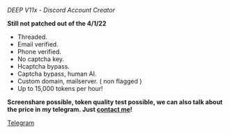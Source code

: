 *DEEP V11x - Discord Account Creator*

**Still not patched out of the 4/1/22**

- Threaded.
- Email verified.
- Phone verified.
- No captcha key.
- Hcaptcha bypass.
- Captcha bypass, human AI.
- Custom domain, mailserver. ( non flagged )
- Up to 15,000 tokens per hour!

**Screenshare possible, token quality test possible,
we can also talk about the price in my telegram. Just
[contact me](https://t.me/hocked12)!**

[Telegram](https://t.me/hocked12)
